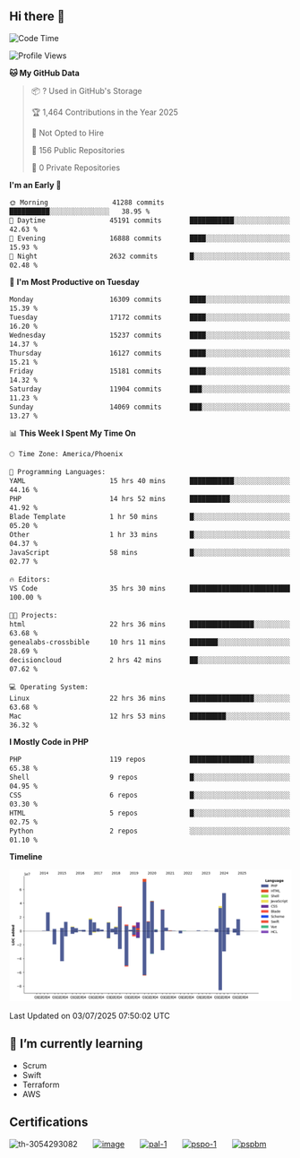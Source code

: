 ## Hi there 👋

<!--START_SECTION:waka-->
![Code Time](http://img.shields.io/badge/Code%20Time-11%2C331%20hrs%2048%20mins-blue)

![Profile Views](http://img.shields.io/badge/Profile%20Views-1-blue)

**🐱 My GitHub Data** 

> 📦 ? Used in GitHub's Storage 
 > 
> 🏆 1,464 Contributions in the Year 2025
 > 
> 🚫 Not Opted to Hire
 > 
> 📜 156 Public Repositories 
 > 
> 🔑 0 Private Repositories 
 > 
**I'm an Early 🐤** 

```text
🌞 Morning                41288 commits       ██████████░░░░░░░░░░░░░░░   38.95 % 
🌆 Daytime                45191 commits       ███████████░░░░░░░░░░░░░░   42.63 % 
🌃 Evening                16888 commits       ████░░░░░░░░░░░░░░░░░░░░░   15.93 % 
🌙 Night                  2632 commits        █░░░░░░░░░░░░░░░░░░░░░░░░   02.48 % 
```
📅 **I'm Most Productive on Tuesday** 

```text
Monday                   16309 commits       ████░░░░░░░░░░░░░░░░░░░░░   15.39 % 
Tuesday                  17172 commits       ████░░░░░░░░░░░░░░░░░░░░░   16.20 % 
Wednesday                15237 commits       ████░░░░░░░░░░░░░░░░░░░░░   14.37 % 
Thursday                 16127 commits       ████░░░░░░░░░░░░░░░░░░░░░   15.21 % 
Friday                   15181 commits       ████░░░░░░░░░░░░░░░░░░░░░   14.32 % 
Saturday                 11904 commits       ███░░░░░░░░░░░░░░░░░░░░░░   11.23 % 
Sunday                   14069 commits       ███░░░░░░░░░░░░░░░░░░░░░░   13.27 % 
```


📊 **This Week I Spent My Time On** 

```text
🕑︎ Time Zone: America/Phoenix

💬 Programming Languages: 
YAML                     15 hrs 40 mins      ███████████░░░░░░░░░░░░░░   44.16 % 
PHP                      14 hrs 52 mins      ██████████░░░░░░░░░░░░░░░   41.92 % 
Blade Template           1 hr 50 mins        █░░░░░░░░░░░░░░░░░░░░░░░░   05.20 % 
Other                    1 hr 33 mins        █░░░░░░░░░░░░░░░░░░░░░░░░   04.37 % 
JavaScript               58 mins             █░░░░░░░░░░░░░░░░░░░░░░░░   02.77 % 

🔥 Editors: 
VS Code                  35 hrs 30 mins      █████████████████████████   100.00 % 

🐱‍💻 Projects: 
html                     22 hrs 36 mins      ████████████████░░░░░░░░░   63.68 % 
genealabs-crossbible     10 hrs 11 mins      ███████░░░░░░░░░░░░░░░░░░   28.69 % 
decisioncloud            2 hrs 42 mins       ██░░░░░░░░░░░░░░░░░░░░░░░   07.62 % 

💻 Operating System: 
Linux                    22 hrs 36 mins      ████████████████░░░░░░░░░   63.68 % 
Mac                      12 hrs 53 mins      █████████░░░░░░░░░░░░░░░░   36.32 % 
```

**I Mostly Code in PHP** 

```text
PHP                      119 repos           ████████████████░░░░░░░░░   65.38 % 
Shell                    9 repos             █░░░░░░░░░░░░░░░░░░░░░░░░   04.95 % 
CSS                      6 repos             █░░░░░░░░░░░░░░░░░░░░░░░░   03.30 % 
HTML                     5 repos             █░░░░░░░░░░░░░░░░░░░░░░░░   02.75 % 
Python                   2 repos             ░░░░░░░░░░░░░░░░░░░░░░░░░   01.10 % 
```



**Timeline**

![Lines of Code chart](https://raw.githubusercontent.com/mikebronner/mikebronner/master/assets/bar_graph.png)


 Last Updated on 03/07/2025 07:50:02 UTC
<!--END_SECTION:waka-->

<!--
**mikebronner/mikebronner** is a ✨ _special_ ✨ repository because its `README.md` (this file) appears on your GitHub profile.

Here are some ideas to get you started:

- 🔭 I’m currently working on ...
- 🌱 I’m currently learning ...
- 👯 I’m looking to collaborate on ...
- 🤔 I’m looking for help with ...
- 💬 Ask me about ...
- 📫 How to reach me: ...
- 😄 Pronouns: ...
- ⚡ Fun fact: ...
-->

## 🌱 I’m currently learning

- Scrum
- Swift
- Terraform
- AWS

## Certifications

![th-3054293082](https://user-images.githubusercontent.com/1791050/208267034-c5006f82-ae89-41eb-9478-7106c5aba070.jpg)
&nbsp;&nbsp;&nbsp;&nbsp;&nbsp;
[![image](https://images.credly.com/size/100x100/images/a2790314-008a-4c3d-9553-f5e84eb359ba/image.png)](https://www.credly.com/users/mike-bronner)
&nbsp;&nbsp;&nbsp;&nbsp;&nbsp;
[![pal-1](https://images.credly.com/size/100x100/images/78c772ee-6b3c-4348-ac66-58ac5a2cf581/image.png)](https://www.credly.com/users/mike-bronner)
&nbsp;&nbsp;&nbsp;&nbsp;&nbsp;
[![pspo-1](https://images.credly.com/size/100x100/images/591762c5-fae7-49c6-b326-e1756979928d/image.png)](https://www.credly.com/users/mike-bronner)
&nbsp;&nbsp;&nbsp;&nbsp;&nbsp;
[![pspbm](https://images.credly.com/size/100x100/images/55a21a78-59af-4294-810e-e4014e9ca1be/image.png)](https://www.credly.com/users/mike-bronner)
